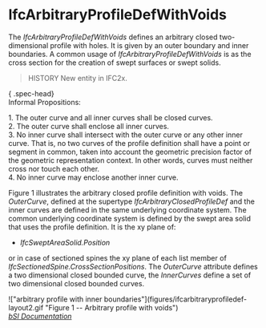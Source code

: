 IfcArbitraryProfileDefWithVoids
===============================
The _IfcArbitraryProfileDefWithVoids_ defines an arbitrary closed two-
dimensional profile with holes. It is given by an outer boundary and inner
boundaries. A common usage of _IfcArbitraryProfileDefWithVoids_ is as the
cross section for the creation of swept surfaces or swept solids.  
  
> HISTORY  New entity in IFC2x.  
  
{ .spec-head}  
Informal Propositions:  
  
1\. The outer curve and all inner curves shall be closed curves.  
2\. The outer curve shall enclose all inner curves.  
3\. No inner curve shall intersect with the outer curve or any other inner
curve. That is, no two curves of the profile definition shall have a point or
segment in common, taken into account the geometric precision factor of the
geometric representation context. In other words, curves must neither cross
nor touch each other.  
4\. No inner curve may enclose another inner curve.  
  
Figure 1 illustrates the arbitrary closed profile definition with voids. The
_OuterCurve_, defined at the supertype _IfcArbitraryClosedProfileDef_ and the
inner curves are defined in the same underlying coordinate system. The common
underlying coordinate system is defined by the swept area solid that uses the
profile definition. It is the xy plane of:  
  
* _IfcSweptAreaSolid.Position_  
  
or in case of sectioned spines the xy plane of each list member of
_IfcSectionedSpine.CrossSectionPositions_. The _OuterCurve_ attribute defines
a two dimensional closed bounded curve, the _InnerCurves_ define a set of two
dimensional closed bounded curves.  
  
!["arbitrary profile with inner boundaries"](figures/ifcarbitraryprofiledef-
layout2.gif "Figure 1 -- Arbitrary profile with voids")  
[ _bSI
Documentation_](https://standards.buildingsmart.org/IFC/DEV/IFC4_2/FINAL/HTML/schema/ifcprofileresource/lexical/ifcarbitraryprofiledefwithvoids.htm)


